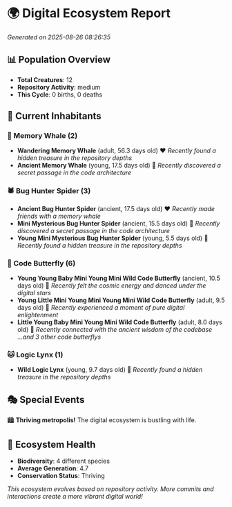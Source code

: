 # 🌍 Digital Ecosystem Report
*Generated on 2025-08-26 08:26:35*

## 📊 Population Overview
- **Total Creatures**: 12
- **Repository Activity**: medium
- **This Cycle**: 0 births, 0 deaths

## 👥 Current Inhabitants

### 🐋 Memory Whale (2)
- **Wandering Memory Whale** (adult, 56.3 days old) ❤️
  *Recently found a hidden treasure in the repository depths*
- **Ancient Memory Whale** (young, 17.5 days old) 💚
  *Recently discovered a secret passage in the code architecture*

### 🕷️ Bug Hunter Spider (3)
- **Ancient Bug Hunter Spider** (ancient, 17.5 days old) ❤️
  *Recently made friends with a memory whale*
- **Mini Mysterious Bug Hunter Spider** (ancient, 15.5 days old) 💛
  *Recently discovered a secret passage in the code architecture*
- **Young Mini Mysterious Bug Hunter Spider** (young, 5.5 days old) 💚
  *Recently found a hidden treasure in the repository depths*

### 🦋 Code Butterfly (6)
- **Young Young Baby Mini Young Mini Wild Code Butterfly** (ancient, 10.5 days old) 💛
  *Recently felt the cosmic energy and danced under the digital stars*
- **Young Little Mini Young Mini Young Mini Wild Code Butterfly** (adult, 9.5 days old) 💛
  *Recently experienced a moment of pure digital enlightenment*
- **Little Young Baby Mini Young Mini Wild Code Butterfly** (adult, 8.0 days old) 💚
  *Recently connected with the ancient wisdom of the codebase*
  *...and 3 other code butterflys*

### 🐱 Logic Lynx (1)
- **Wild Logic Lynx** (young, 9.7 days old) 💛
  *Recently found a hidden treasure in the repository depths*

## 🎭 Special Events

🏙️ **Thriving metropolis!** The digital ecosystem is bustling with life.

## 🔬 Ecosystem Health
- **Biodiversity**: 4 different species
- **Average Generation**: 4.7
- **Conservation Status**: Thriving

*This ecosystem evolves based on repository activity. More commits and interactions create a more vibrant digital world!*